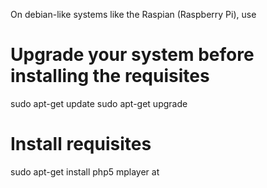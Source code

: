 On debian-like systems like the Raspian (Raspberry Pi), use

# Upgrade your system before installing the requisites

sudo apt-get update
sudo apt-get upgrade

# Install requisites

sudo apt-get install php5 mplayer at
